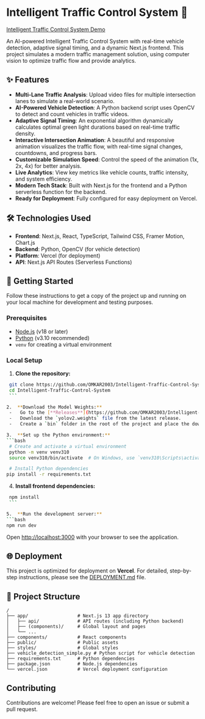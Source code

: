 # Intelligent Traffic Control System 🚦

[Intelligent Traffic Control System Demo](https://intelligent-traffic-control-system.vercel.app/)

An AI-powered Intelligent Traffic Control System with real-time vehicle detection, adaptive signal timing, and a dynamic Next.js frontend. This project simulates a modern traffic management solution, using computer vision to optimize traffic flow and provide analytics.

## ✨ Features

-   **Multi-Lane Traffic Analysis**: Upload video files for multiple intersection lanes to simulate a real-world scenario.
-   **AI-Powered Vehicle Detection**: A Python backend script uses OpenCV to detect and count vehicles in traffic videos.
-   **Adaptive Signal Timing**: An exponential algorithm dynamically calculates optimal green light durations based on real-time traffic density.
-   **Interactive Intersection Animation**: A beautiful and responsive animation visualizes the traffic flow, with real-time signal changes, countdowns, and progress bars.
-   **Customizable Simulation Speed**: Control the speed of the animation (1x, 2x, 4x) for better analysis.
-   **Live Analytics**: View key metrics like vehicle counts, traffic intensity, and system efficiency.
-   **Modern Tech Stack**: Built with Next.js for the frontend and a Python serverless function for the backend.
-   **Ready for Deployment**: Fully configured for easy deployment on Vercel.

## 🛠️ Technologies Used

-   **Frontend**: Next.js, React, TypeScript, Tailwind CSS, Framer Motion, Chart.js
-   **Backend**: Python, OpenCV (for vehicle detection)
-   **Platform**: Vercel (for deployment)
-   **API**: Next.js API Routes (Serverless Functions)

## 🚀 Getting Started

Follow these instructions to get a copy of the project up and running on your local machine for development and testing purposes.

### Prerequisites

-   [Node.js](httpss://nodejs.org/en/) (v18 or later)
-   [Python](httpss://www.python.org/downloads/) (v3.10 recommended)
-   `venv` for creating a virtual environment

### Local Setup

1.  **Clone the repository:**
   ```bash
    git clone https://github.com/OMKAR2003/Intelligent-Traffic-Control-System.git
    cd Intelligent-Traffic-Control-System
    ```

2.  **Download the Model Weights:**
    -   Go to the [**Releases**](https://github.com/OMKAR2003/Intelligent-Traffic-Control-System/releases) page of this repository.
    -   Download the `yolov2.weights` file from the latest release.
    -   Create a `bin` folder in the root of the project and place the downloaded `yolov2.weights` file inside it. The final path should be `./bin/yolov2.weights`.

3.  **Set up the Python environment:**
   ```bash
    # Create and activate a virtual environment
    python -m venv venv310
    source venv310/bin/activate  # On Windows, use `venv310\Scripts\activate`

    # Install Python dependencies
   pip install -r requirements.txt
   ```

4.  **Install frontend dependencies:**
   ```bash
    npm install
    ```

5.  **Run the development server:**
   ```bash
   npm run dev
   ```

Open [http://localhost:3000](http://localhost:3000) with your browser to see the application.

## 🌐 Deployment

This project is optimized for deployment on **Vercel**. For detailed, step-by-step instructions, please see the [DEPLOYMENT.md](DEPLOYMENT.md) file.

## 📂 Project Structure

```
/
├── app/                  # Next.js 13 app directory
│   ├── api/              # API routes (including Python backend)
│   ├── (components)/     # Global layout and pages
│   └── ...
├── components/           # React components
├── public/               # Public assets
├── styles/               # Global styles
├── vehicle_detection_simple.py # Python script for vehicle detection
├── requirements.txt      # Python dependencies
├── package.json          # Node.js dependencies
└── vercel.json           # Vercel deployment configuration
```

## Contributing

Contributions are welcome! Please feel free to open an issue or submit a pull request.

